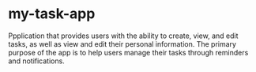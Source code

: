 # my-task-app
Ppplication that provides users with the ability to create, view, and edit tasks, as well as view and edit their personal information. The primary purpose of the app is to help users manage their tasks through reminders and notifications.
